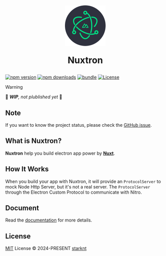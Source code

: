 <h1 align="center">
  <p align="center">
    <img align="center" width="128" height="128" src="./.github/assets/nuxtron.svg" alt="nuxtron logo" />
  </p>

  <span>Nuxtron</span>
</h2>

[![npm version][npm-version-src]][npm-version-href]
[![npm downloads][npm-downloads-src]][npm-downloads-href]
[![bundle][bundle-src]][bundle-href]
[![License][license-src]][license-href]

> [!WARNING]
> 🚧 _**WIP**, not plublished yet_ 🚧

## Note

If you want to know the project status, please check the [GitHub issue](https://github.com/starknt/nuxtron/issues/1).

## What is Nuxtron?

**Nuxtron** help you build electron app power by [**Nuxt**](https://nuxt.com).

## How It Works

When you build your app with Nuxtron, it will provide an `ProtocolServer` to mock Node Http Server, but it's not a real server. The `ProtocolServer` through the Electron Custom Protocol to communicate with Nitro.

## Document

Read the [documentation](https://starknt.github.io/nuxtron) for more details.

## License

[MIT](./LICENSE) License © 2024-PRESENT [starknt](https://github.com/starknt)

<!-- Badges -->
[npm-version-src]: https://img.shields.io/npm/v/renuxtron?style=flat&colorA=080f12&colorB=1fa669
[npm-version-href]: https://npmjs.com/package/renuxtron
[npm-downloads-src]: https://img.shields.io/npm/dm/renuxtron?style=flat&colorA=080f12&colorB=1fa669
[npm-downloads-href]: https://npmjs.com/package/renuxtron
[bundle-src]: https://img.shields.io/bundlephobia/minzip/renuxtron?style=flat&colorA=080f12&colorB=1fa669&label=minzip
[bundle-href]: https://bundlephobia.com/result?p=renuxtron
[license-src]: https://img.shields.io/github/license/starknt/nuxtron.svg?style=flat&colorA=080f12&colorB=1fa669
[license-href]: https://github.com/starknt/nuxtron/blob/main/LICENSE
